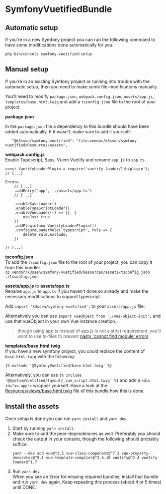 # SymfonyVuetifiedBundle

## Automatic setup

If you're in a new Symfony project you can run the following command
to have some modifications done automatically for you:
```
php bin/console symfony-vuetified:setup
```

## Manual setup

If you're in an existing Symfony project or running into trouble with the
automatic setup, then you need to make some file-modifications manually.

You'll need to modify `package.json`, `webpack.config.json`, `assets/app.js`, `templates/base.html.twig` and
add a `tsconfig.json` file to the root of your project.

**package.json**  

In the `package.json` file a dependency to this bundle should have been added automatically.
If it wasn't, make sure to add it yourself:

```
   "@k3ssen/symfony-vuetified": "file:vendor/k3ssen/symfony-vuetified/Resources/assets",
```

**webpack.config.js**  
Enable Typescript, Sass, Vuem Vuetify and rename `app.js` to `app.ts`.
```
const VuetifyLoaderPlugin = require('vuetify-loader/lib/plugin');
// [...]

Encore.
    // [...]
    .addEntry('app', './assets/app.ts')
    // [...]

    .enableSassLoader()
    .enableTypeScriptLoader()
    .enableVueLoader(() => {}, {
        useJsx: true
    })
    .addPlugin(new VuetifyLoaderPlugin())
    .configureLoaderRule('typescript', rule => {
        delete rule.exclude;
    })

// [...]
```

**tsconfig.json**  
To add the `tsconfig.json` file to the root of your project, you can copy it from this bundle:  
`cp vendor/k3ssen/symfony-vuetified/Resources/assets/tsconfig.json ./tsconfig.json`


**assets/app.js**  to **assets/app.ts**  
Rename `app.js` to `app.ts` if you haven't done so already and make the necessary modifications to support typescript.

Add `import 'k3ssen/symfony-vuetified';` to your `assets/app.js` file.

Alternatively you can use `import vueObject from './vue-object-init';` and use that vueObject in your own Vue instance
creation.

> though using app.ts instead of app.js is not a strict requirement, you'll want to use ts-files to prevent
[nasty 'cannot find module' errors](https://stackoverflow.com/questions/67925815/cannot-find-module-in-node-modules-folder-but-file-exist)


**templates/base.html.twig**  
If you have a new symfony project, you could replace the content of `base.html.twig` with the following:
```twig
{% extends '@SymfonyVuetified/base.html.twig' %}
```
Alternatively, you can use `{% include '@SymfonyVuetified/layout/_vue_script.html.twig' %}`
and add a `<div id="sv-app">` wrapper yourself.
Have a look at the 
[Resources/views/base.html.twig](../views/base.html.twig)
file of this bundle how this is done.


## Install the assets

Once setup is done you can run `yarn install` and `yarn dev`.

1. Start by running `yarn install`.
2. Make sure to add the peer-dependencies as well. Preferably you should check the output in your console, though
   the following should probably suffice:
    ```
    yarn --dev add vue@^2.5 vue-class-component@^7.2 vue-property-decorator@^9.1 vue-template-compiler@^2.6.10 vuetify@^2.4 vuetify-loader@^1.7
    ```
3. Run `yarn dev`  
   When you see an Error for missing required bundles, install that bundle and run `yarn dev` again.
   Keep repeating this process (about 4 or 5 times) until DONE.
